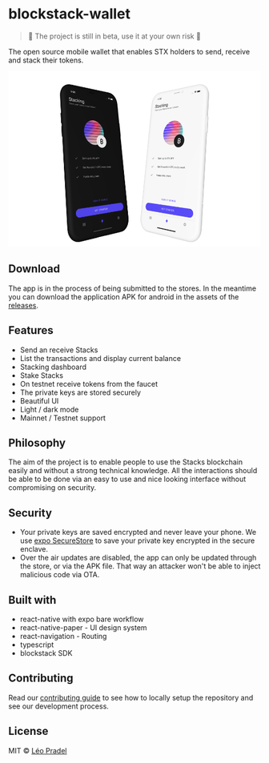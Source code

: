 # blockstack-wallet

> 🚧 The project is still in beta, use it at your own risk 🚧

The open source mobile wallet that enables STX holders to send, receive and stack their tokens.

<p align="center">
  <img  src="docs-assets/theme.png" alt="theme light / dark" height="350">
</p>

## Download

The app is in the process of being submitted to the stores. In the meantime you can download the application APK for android in the assets of the [releases](https://github.com/pradel/blockstack-wallet/releases).

## Features

- Send an receive Stacks
- List the transactions and display current balance
- Stacking dashboard
- Stake Stacks
- On testnet receive tokens from the faucet
- The private keys are stored securely
- Beautiful UI
- Light / dark mode
- Mainnet / Testnet support

## Philosophy

The aim of the project is to enable people to use the Stacks blockchain easily and without a strong technical knowledge. All the interactions should be able to be done via an easy to use and nice looking interface without compromising on security.

## Security

- Your private keys are saved encrypted and never leave your phone. We use [expo SecureStore](https://docs.expo.io/versions/latest/sdk/securestore/) to save your private key encrypted in the secure enclave.
- Over the air updates are disabled, the app can only be updated through the store, or via the APK file. That way an attacker won't be able to inject malicious code via OTA.

## Built with

- react-native with expo bare workflow
- react-native-paper - UI design system
- react-navigation - Routing
- typescript
- blockstack SDK

## Contributing

Read our [contributing guide](CONTRIBUTING.md) to see how to locally setup the repository and see our development process.

## License

MIT © [Léo Pradel](https://www.leopradel.com/)
